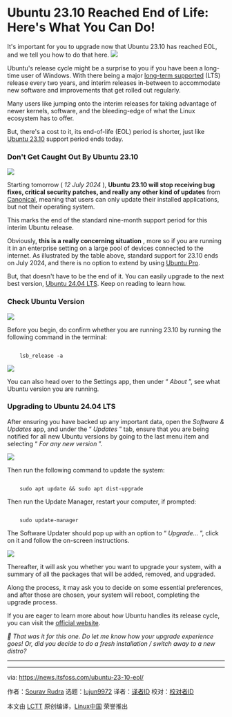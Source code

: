 [#]: subject: "Ubuntu 23.10 Reached End of Life: Here's What You Can Do!"
[#]: via: "https://news.itsfoss.com/ubuntu-23-10-eol/"
[#]: author: "Sourav Rudra https://news.itsfoss.com/author/sourav/"
[#]: collector: "lujun9972/lctt-scripts-1705972010"
[#]: translator: " "
[#]: reviewer: " "
[#]: publisher: " "
[#]: url: " "

Ubuntu 23.10 Reached End of Life: Here's What You Can Do!
======
It's important for you to upgrade now that Ubuntu 23.10 has reached EOL,
and we tell you how to do that here.
[![][1]][2]

Ubuntu's release cycle might be a surprise to you if you have been a long-time user of Windows. With there being a major [long-term supported][3] (LTS) release every two years, and interim releases in-between to accommodate new software and improvements that get rolled out regularly.

Many users like jumping onto the interim releases for taking advantage of newer kernels, software, and the bleeding-edge of what the Linux ecosystem has to offer.

But, there's a cost to it, its end-of-life (EOL) period is shorter, just like [Ubuntu 23.10][4] support period ends today.

### Don't Get Caught Out By Ubuntu 23.10

![][5]

Starting tomorrow ( _12 July 2024_ ), **Ubuntu 23.10 will stop receiving bug fixes, critical security patches, and really any other kind of updates** from [Canonical][6], meaning that users can only update their installed applications, but not their operating system.

This marks the end of the standard nine-month support period for this interim Ubuntu release.

Obviously, **this is a really concerning situation** , more so if you are running it in an enterprise setting on a large pool of devices connected to the internet. As illustrated by the table above, standard support for 23.10 ends on July 2024, and there is no option to extend by using [Ubuntu Pro][7].

But, that doesn't have to be the end of it. You can easily upgrade to the next best version, [Ubuntu 24.04 LTS][8]. Keep on reading to learn how.

### Check Ubuntu Version

![][9]

Before you begin, do confirm whether you are running 23.10 by running the following command in the terminal:

```

    lsb_release -a

```

![][10]

You can also head over to the Settings app, then under “ _About_ ”, see what Ubuntu version you are running.

### Upgrading to Ubuntu 24.04 LTS

After ensuring you have backed up any important data, open the _Software & Updates_ app, and under the “ _Updates_ ” tab, ensure that you are being notified for all new Ubuntu versions by going to the last menu item and selecting “ _For any new version_ ”.

![][11]

Then run the following command to update the system:

```

    sudo apt update && sudo apt dist-upgrade

```

Then run the Update Manager, restart your computer, if prompted:

```

    sudo update-manager

```

The Software Updater should pop up with an option to “ _Upgrade…_ ”, click on it and follow the on-screen instructions.

![][12]

Thereafter, it will ask you whether you want to upgrade your system, with a summary of all the packages that will be added, removed, and upgraded.

Along the process, it may ask you to decide on some essential preferences, and after those are chosen, your system will reboot, completing the upgrade process.

If you are eager to learn more about how Ubuntu handles its release cycle, you can visit the [official website][13].

_💬 That was it for this one. Do let me know how your upgrade experience goes!_ _Or, did you decide to do a fresh installation / switch away to a new distro?_

* * *

--------------------------------------------------------------------------------

via: https://news.itsfoss.com/ubuntu-23-10-eol/

作者：[Sourav Rudra][a]
选题：[lujun9972][b]
译者：[译者ID](https://github.com/译者ID)
校对：[校对者ID](https://github.com/校对者ID)

本文由 [LCTT](https://github.com/LCTT/TranslateProject) 原创编译，[Linux中国](https://linux.cn/) 荣誉推出

[a]: https://news.itsfoss.com/author/sourav/
[b]: https://github.com/lujun9972
[1]: https://news.itsfoss.com/assets/images/pikapods-banner-v3.webp
[2]: https://www.pikapods.com/?utm_campaign=banner-2024-05&utm_source=itsfoss
[3]: https://itsfoss.com/long-term-support-lts/
[4]: https://news.itsfoss.com/ubuntu-23-10-release/
[5]: https://news.itsfoss.com/content/images/2024/07/Ubuntu_23.10_EOL_a.png
[6]: https://canonical.com/
[7]: https://ubuntu.com/pro
[8]: https://news.itsfoss.com/ubuntu-24-04-lts/
[9]: https://news.itsfoss.com/content/images/2024/07/Ubuntu_23.10_EOL_b.png
[10]: https://news.itsfoss.com/content/images/2024/07/Ubuntu_23.10_EOL_c.png
[11]: https://news.itsfoss.com/content/images/2024/07/Ubuntu_23.10_EOL_d.png
[12]: https://news.itsfoss.com/content/images/2024/07/Ubuntu_23.10_EOL_e.png
[13]: https://ubuntu.com/about/release-cycle
